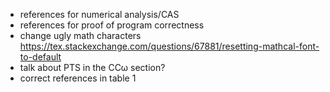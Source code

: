 - references for numerical analysis/CAS
- references for proof of program correctness
- change ugly math characters https://tex.stackexchange.com/questions/67881/resetting-mathcal-font-to-default
- talk about PTS in the CCω section?
- correct references in table 1